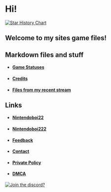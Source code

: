# Hi!

[![Star History Chart](https://api.star-history.com/svg?repos=Nintendoboi22/nintendoboi22.github.io,Nintendoboi222/nintendoboi222.github.io,Nintendoboi222/games&type=Date)](https://star-history.com/#Nintendoboi22/nintendoboi22.github.io&Nintendoboi222/nintendoboi222.github.io&Nintendoboi222/games&Date)

## Welcome to my sites game files!
## Markdown files and stuff
- #### [Game Statuses](Statuses.md)
- #### [Credits](credits.md)
- #### [Files from my recent stream](https://github.com/Nintendoboi222/games/tree/main/stream%20stuff)
## Links
- #### [Nintendoboi22](Nintendoboi22.github.io)
- #### [Nintendoboi222](Nintendoboi222.github.io)
- #### [Feedback](https://docs.google.com/forms/d/e/1FAIpQLScReJwlA_ev-tzoljQP8tnEVhgM3ydTJ2WALhcsoNoWb33luA/viewform)
- #### [Contact](https://nintendoboi222.github.io/licence-stuff/contact)
- #### [Private Policy](https://nintendoboi222.github.io/licence-stuff/private-policy)
- #### [DMCA](https://nintendoboi222.github.io/licence-stuff/dmca)
[![Join the discord?](https://invidget.switchblade.xyz/XczEHXJKGe)](https://discord.gg/XczEHXJKGe)
